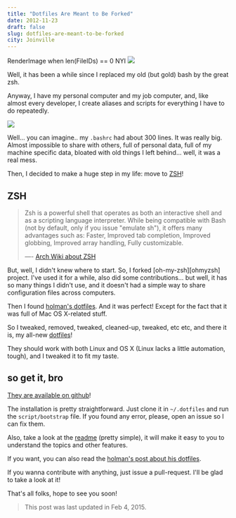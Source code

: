 ```yaml
---
title: "Dotfiles Are Meant to Be Forked"
date: 2012-11-23
draft: false
slug: dotfiles-are-meant-to-be-forked
city: Joinville
---
```


RenderImage when len(FileIDs) == 0 NYI
![](screenshot1-.png)

Well, it has been a while since I replaced my old (but gold) bash by the great zsh.

Anyway, I have my personal computer and my job computer, and, like almost every developer, I create aliases and scripts for everything I have to do repeatedly.

![](Untitled-a3d52987-4c82-4b34-8d03-1dbf47da2fef.png)

Well… you can imagine.. my `.bashrc` had about 300 lines. It was really big. Almost impossible to share with others, full of personal data, full of my machine specific data, bloated with old things I left behind… well, it was a real mess.

Then, I decided to make a huge step in my life: move to [ZSH](http://www.zsh.org/)!

## ZSH

> Zsh is a powerful shell that operates as both an interactive shell and as a scripting language interpreter. While being compatible with Bash (not by default, only if you issue "emulate sh"), it offers many advantages such as: Faster, Improved tab completion, Improved globbing, Improved array handling, Fully customizable.
> 
> —- [Arch Wiki about ZSH](https://wiki.archlinux.org/index.php/Zsh)

But, well, I didn't knew where to start. So, I forked [oh-my-zsh][ohmyzsh] project. I've used it for a while, also did some contributions… but well, it has so many things I didn't use, and it doesn't had a simple way to share configuration files across computers.

Then I found [holman's dotfiles](http://github.com/holman/dotfiles). And it was perfect! Except for the fact that it was full of Mac OS X-related stuff.

So I tweaked, removed, tweaked, cleaned-up, tweaked, etc etc, and there it is, my all-new [dotfiles](http://github.com/caarlos0/dotfiles)!

They should work with both Linux and OS X (Linux lacks a little automation, tough), and I tweaked it to fit my taste.

## so get it, bro

[They are available on github](http://github.com/caarlos0/dotfiles)!

The installation is pretty straightforward. Just clone it in `~/.dotfiles` and run the `script/bootstrap` file. If you found any error, please, open an issue so I can fix them.

Also, take a look at the [readme](https://github.com/caarlos0/dotfiles#install) (pretty simple), it will make it easy to you to understand the topics and other features.

If you want, you can also read the [holman's post about his dotfiles](http://zachholman.com/2010/08/dotfiles-are-meant-to-be-forked/).

If you wanna contribute with anything, just issue a pull-request. I'll be glad to take a look at it!

That's all folks, hope to see you soon!

<!--more-->

> This post was last updated in Feb 4, 2015.